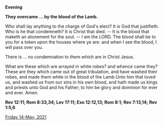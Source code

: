 **Evening**

**They overcame ... by the blood of the Lamb.**
 
Who shall lay anything to the charge of God's elect? It is God that justifieth. Who is he that condemneth? It is Christ that died. -- It is the blood that maketh an atonement for the soul. -- I am the LORD. The blood shall be to you for a token upon the houses where ye are: and when I see the blood, I will pass over you.
 
There is ... no condemnation to them which are in Christ Jesus.
 
What are these which are arrayed in white robes? and whence came they? These are they which came out of great tribulation, and have washed their robes, and made them white in the blood of the Lamb.Unto him that loved us, and washed us from our sins in his own blood, and hath made us kings and priests unto God and his Father; to him be glory and dominion for ever and ever. Amen.  

**Rev 12:11; Rom 8:33,34; Lev 17:11; Exo 12:12,13; Rom 8:1; Rev 7:13,14; Rev 1:5,6**

[Friday 14-May, 2021](https://t.me/daily_light)
